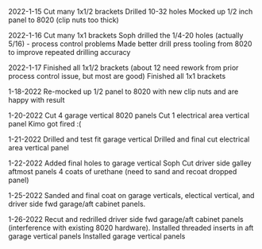 2022-1-15
Cut many 1x1/2 brackets
Drilled 10-32 holes
Mocked up 1/2 inch panel to 8020 (clip nuts too thick)

2022-1-16
Cut many 1x1 brackets
Soph drilled the 1/4-20 holes (actually 5/16) - process control problems
Made better drill press tooling from 8020 to improve repeated drilling accuracy

2022-1-17
Finished all 1x1/2 brackets (about 12 need rework from prior process control issue, but most are good)
Finished all 1x1 brackets

1-18-2022
Re-mocked up 1/2 panel to 8020 with new clip nuts and are happy with result

1-20-2022
Cut 4 garage vertical 8020 panels
Cut 1 electrical area vertical panel
Kimo got fired :(

1-21-2022
Drilled and test fit garage vertical
Drilled and final cut electrical area vertical panel

1-22-2022
Added final holes to garage vertical
Soph Cut driver side galley aftmost panels
4 coats of urethane (need to sand and recoat dropped panel)

1-25-2022
Sanded and final coat on garage verticals, electical vertical, and driver side fwd garage/aft cabinet panels.

1-26-2022
Recut and redrilled driver side fwd garage/aft cabinet panels (interference with existing 8020 hardware).
Installed threaded inserts in aft garage vertical panels
Installed garage vertical panels
